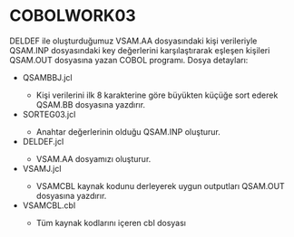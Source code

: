 # COBOLWORK03
<p>DELDEF ile oluşturduğumuz VSAM.AA dosyasındaki kişi verileriyle QSAM.INP dosyasındaki key değerlerini karşılaştırarak eşleşen kişileri QSAM.OUT dosyasına yazan COBOL programı. Dosya detayları:</p>
<ul>
  <li>QSAMBBJ.jcl</li>
    <ul>
      <li>Kişi verilerini ilk 8 karakterine göre büyükten küçüğe sort ederek QSAM.BB dosyasına yazdırır.</li>
    </ul>
  <li>SORTEG03.jcl</li>
    <ul>
      <li>Anahtar değerlerinin olduğu QSAM.INP oluşturur.</li>
    </ul>
  <li>DELDEF.jcl</li>
    <ul>
      <li>VSAM.AA dosyamızı oluşturur.</li>
    </ul>
  <li>VSAMJ.jcl</li>
    <ul>
      <li>VSAMCBL kaynak kodunu derleyerek uygun outputları QSAM.OUT dosyasına yazdırır.</li>
    </ul>
  <li>VSAMCBL.cbl</li>
    <ul>
      <li>Tüm kaynak kodlarını içeren cbl dosyası</li>
    </ul>
</ul>
